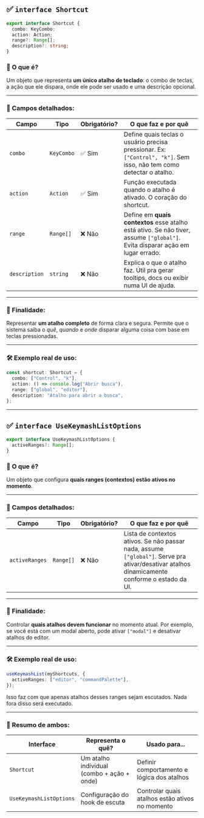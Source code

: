 ## ✅ `interface Shortcut`

```ts
export interface Shortcut {
  combo: KeyCombo;
  action: Action;
  range?: Range[];
  description?: string;
}
```

### 📌 O que é?

Um objeto que representa **um único atalho de teclado**: o combo de teclas, a ação que ele dispara, onde ele pode ser usado e uma descrição opcional.

---

### 🧱 Campos detalhados:

| Campo         | Tipo       | Obrigatório? | O que faz e por quê                                                                                                           |
| ------------- | ---------- | ------------ | ----------------------------------------------------------------------------------------------------------------------------- |
| `combo`       | `KeyCombo` | ✅ Sim       | Define quais teclas o usuário precisa pressionar. Ex: `["Control", "k"]`. Sem isso, não tem como detectar o atalho.           |
| `action`      | `Action`   | ✅ Sim       | Função executada quando o atalho é ativado. O coração do shortcut.                                                            |
| `range`       | `Range[]`  | ❌ Não       | Define em **quais contextos** esse atalho está ativo. Se não tiver, assume `["global"]`. Evita disparar ação em lugar errado. |
| `description` | `string`   | ❌ Não       | Explica o que o atalho faz. Útil pra gerar tooltips, docs ou exibir numa UI de ajuda.                                         |

---

### 🧠 Finalidade:

Representar **um atalho completo** de forma clara e segura.
Permite que o sistema saiba o _quê_, _quando_ e _onde_ disparar alguma coisa com base em teclas pressionadas.

---

### 🛠 Exemplo real de uso:

```ts
const shortcut: Shortcut = {
  combo: ["Control", "k"],
  action: () => console.log("Abrir busca"),
  range: ["global", "editor"],
  description: "Atalho para abrir a busca",
};
```

---

## ✅ `interface UseKeymashListOptions`

```ts
export interface UseKeymashListOptions {
  activeRanges?: Range[];
}
```

### 📌 O que é?

Um objeto que configura **quais ranges (contextos) estão ativos no momento**.

---

### 🧱 Campos detalhados:

| Campo          | Tipo      | Obrigatório? | O que faz e por quê                                                                                                                           |
| -------------- | --------- | ------------ | --------------------------------------------------------------------------------------------------------------------------------------------- |
| `activeRanges` | `Range[]` | ❌ Não       | Lista de contextos ativos. Se não passar nada, assume `["global"]`. Serve pra ativar/desativar atalhos dinamicamente conforme o estado da UI. |

---

### 🧠 Finalidade:

Controlar **quais atalhos devem funcionar** no momento atual.
Por exemplo, se você está com um modal aberto, pode ativar `["modal"]` e desativar atalhos do editor.

---

### 🛠 Exemplo real de uso:

```ts
useKeymashList(myShortcuts, {
  activeRanges: ["editor", "commandPalette"],
});
```

Isso faz com que apenas atalhos desses ranges sejam escutados. Nada fora disso será executado.

---

### 🧨 Resumo de ambos:

| Interface               | Representa o quê?                          | Usado para...                                   |
| ----------------------- | ------------------------------------------ | ----------------------------------------------- |
| `Shortcut`              | Um atalho individual (combo + ação + onde) | Definir comportamento e lógica dos atalhos      |
| `UseKeymashListOptions` | Configuração do hook de escuta             | Controlar quais atalhos estão ativos no momento |

